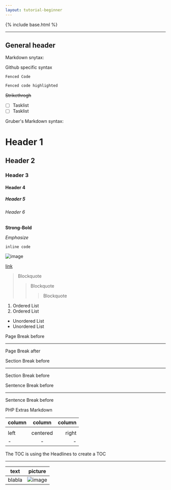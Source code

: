 ```yaml
---
layout: tutorial-beginner
---
```


{% include base.html %}




---
General header
---

Markdown snytax:

Github specific syntax
```
Fenced Code
```

```bash
Fenced code highlighted
```

~~Strikethrogh~~

- [ ] Tasklist
- [ ] Tasklist

Gruber's Markdown syntax:
# Header 1
## Header 2
### Header 3
#### Header 4
##### Header 5
###### Header 6

**Strong-Bold**

*Emphasize*

`inline code`

![image](https://community.openhab.org/uploads/default/original/1X/ada4f9ed6657f88f1e3e8e99f44343666f6ccc17.png)

[link](https://community.openhab.org/)

> Blockquote
>> Blockquote
>>> Blockquote

1. Ordered List
2. Ordered List

- Unordered List
- Unordered List

Page Break before
* * *
Page Break after

Section Break before
- - -
Section Break before

Sentence Break before
_ _ _
Sentence Break before



PHP Extras Markdown

| column     | column     | column     |
|:---|:---:|---:|
|            |            |
|left       |centered   |right|
|  -  |     -    | - |

The TOC is using the Headlines to create a TOC


<!--This is a comment-->

---

|text|picture|
|---|---|
|blabla|![image](https://community.openhab.org/uploads/default/original/1X/ada4f9ed6657f88f1e3e8e99f44343666f6ccc17.png)|


